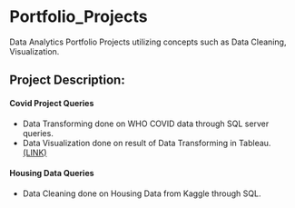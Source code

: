 # Portfolio_Projects

Data Analytics Portfolio Projects utilizing concepts such as Data Cleaning, Visualization.

## Project Description:

#### Covid Project Queries

* Data Transforming done on WHO COVID data through SQL server queries.
* Data Visualization done on result of Data Transforming in Tableau. [(LINK)](https://public.tableau.com/app/profile/vinod.sampath/viz/Covid_Viz_Portfolio_Project/Story1)

#### Housing Data Queries

* Data Cleaning done on Housing Data from Kaggle through SQL.

